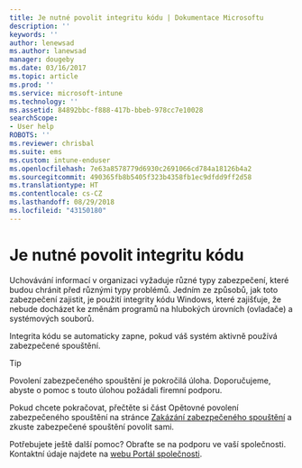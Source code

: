 ```yaml
---
title: Je nutné povolit integritu kódu | Dokumentace Microsoftu
description: ''
keywords: ''
author: lenewsad
ms.author: lanewsad
manager: dougeby
ms.date: 03/16/2017
ms.topic: article
ms.prod: ''
ms.service: microsoft-intune
ms.technology: ''
ms.assetid: 84892bbc-f888-417b-bbeb-978cc7e10028
searchScope:
- User help
ROBOTS: ''
ms.reviewer: chrisbal
ms.suite: ems
ms.custom: intune-enduser
ms.openlocfilehash: 7e63a8578779d6930c2691066cd784a18126b4a2
ms.sourcegitcommit: 490365fb8b5405f323b4358fb1ec9dfdd9ff2d58
ms.translationtype: HT
ms.contentlocale: cs-CZ
ms.lasthandoff: 08/29/2018
ms.locfileid: "43150180"
---
```

# <a name="you-need-to-enable-code-integrity"></a>Je nutné povolit integritu kódu

Uchovávání informací v organizaci vyžaduje různé typy zabezpečení, které budou chránit před různými typy problémů. Jedním ze způsobů, jak toto zabezpečení zajistit, je použití integrity kódu Windows, které zajišťuje, že nebude docházet ke změnám programů na hlubokých úrovních (ovladače) a systémových souborů.

Integrita kódu se automaticky zapne, pokud váš systém aktivně používá zabezpečené spouštění.

> [!Tip]
> Povolení zabezpečeného spouštění je pokročilá úloha. Doporučujeme, abyste o pomoc s touto úlohou požádali firemní podporu.

Pokud chcete pokračovat, přečtěte si část Opětovné povolení zabezpečeného spouštění na stránce [Zakázání zabezpečeného spouštění](https://msdn.microsoft.com/library/windows/hardware/dn898540(v=vs.85).aspx) a zkuste zabezpečené spouštění povolit sami.

Potřebujete ještě další pomoc? Obraťte se na podporu ve vaší společnosti. Kontaktní údaje najdete na [webu Portál společnosti](https://go.microsoft.com/fwlink/?linkid=2010980).
